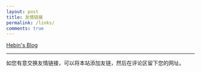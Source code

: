 ```yaml
---
layout: post
title: 友情链接
permalink: /links/
comments: true
---
```


[Hebin's Blog](https://hebin-zhang.github.io/)

---

如您有意交换友情链接，可以将本站添加友链，然后在评论区留下您的网址。
